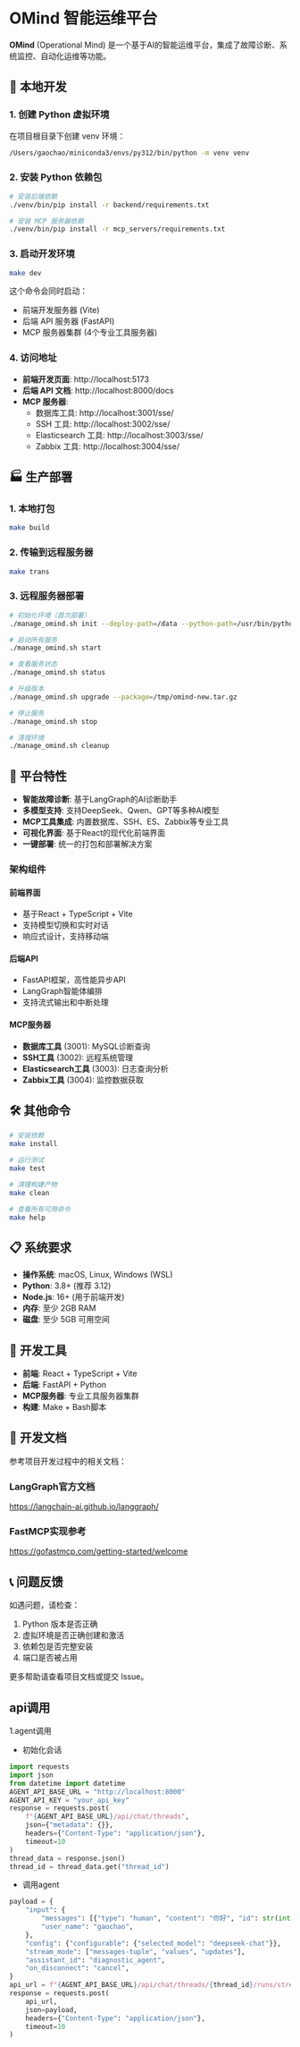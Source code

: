 # OMind 智能运维平台

**OMind** (Operational Mind) 是一个基于AI的智能运维平台，集成了故障诊断、系统监控、自动化运维等功能。

## 🚀 本地开发

### 1. 创建 Python 虚拟环境

在项目根目录下创建 venv 环境：

```bash
/Users/gaochao/miniconda3/envs/py312/bin/python -m venv venv
```

### 2. 安装 Python 依赖包

```bash
# 安装后端依赖
./venv/bin/pip install -r backend/requirements.txt

# 安装 MCP 服务器依赖
./venv/bin/pip install -r mcp_servers/requirements.txt
```

### 3. 启动开发环境

```bash
make dev
```

这个命令会同时启动：
- 前端开发服务器 (Vite)
- 后端 API 服务器 (FastAPI)
- MCP 服务器集群 (4个专业工具服务器)

### 4. 访问地址

- **前端开发页面**: http://localhost:5173
- **后端 API 文档**: http://localhost:8000/docs
- **MCP 服务器**:
  - 数据库工具: http://localhost:3001/sse/
  - SSH 工具: http://localhost:3002/sse/
  - Elasticsearch 工具: http://localhost:3003/sse/
  - Zabbix 工具: http://localhost:3004/sse/

## 🏭 生产部署

### 1. 本地打包

```bash
make build
```

### 2. 传输到远程服务器

```bash
make trans
```

### 3. 远程服务器部署

```bash
# 初始化环境（首次部署）
./manage_omind.sh init --deploy-path=/data --python-path=/usr/bin/python3 --package=/tmp/omind-xxx.tar.gz

# 启动所有服务
./manage_omind.sh start

# 查看服务状态
./manage_omind.sh status

# 升级版本
./manage_omind.sh upgrade --package=/tmp/omind-new.tar.gz

# 停止服务
./manage_omind.sh stop

# 清理环境
./manage_omind.sh cleanup
```

## 🎯 平台特性

- **智能故障诊断**: 基于LangGraph的AI诊断助手
- **多模型支持**: 支持DeepSeek、Qwen、GPT等多种AI模型
- **MCP工具集成**: 内置数据库、SSH、ES、Zabbix等专业工具
- **可视化界面**: 基于React的现代化前端界面
- **一键部署**: 统一的打包和部署解决方案

### 架构组件

#### 前端界面
- 基于React + TypeScript + Vite
- 支持模型切换和实时对话
- 响应式设计，支持移动端

#### 后端API
- FastAPI框架，高性能异步API
- LangGraph智能体编排
- 支持流式输出和中断处理

#### MCP服务器
- **数据库工具** (3001): MySQL诊断查询
- **SSH工具** (3002): 远程系统管理
- **Elasticsearch工具** (3003): 日志查询分析
- **Zabbix工具** (3004): 监控数据获取

## 🛠️ 其他命令

```bash
# 安装依赖
make install

# 运行测试
make test

# 清理构建产物
make clean

# 查看所有可用命令
make help
```

## 📋 系统要求

- **操作系统**: macOS, Linux, Windows (WSL)
- **Python**: 3.8+ (推荐 3.12)
- **Node.js**: 16+ (用于前端开发)
- **内存**: 至少 2GB RAM
- **磁盘**: 至少 5GB 可用空间

## 🔧 开发工具

- **前端**: React + TypeScript + Vite
- **后端**: FastAPI + Python
- **MCP服务器**: 专业工具服务器集群
- **构建**: Make + Bash脚本

## 📖 开发文档

参考项目开发过程中的相关文档：

### LangGraph官方文档
https://langchain-ai.github.io/langgraph/

### FastMCP实现参考
https://gofastmcp.com/getting-started/welcome

## 📞 问题反馈

如遇问题，请检查：
1. Python 版本是否正确
2. 虚拟环境是否正确创建和激活
3. 依赖包是否完整安装
4. 端口是否被占用

更多帮助请查看项目文档或提交 Issue。

## api调用
1.agent调用
- 初始化会话
```python
import requests
import json
from datetime import datetime
AGENT_API_BASE_URL = "http://localhost:8000"
AGENT_API_KEY = "your_api_key"
response = requests.post(
    f"{AGENT_API_BASE_URL}/api/chat/threads",
    json={"metadata": {}},
    headers={"Content-Type": "application/json"},
    timeout=10
)
thread_data = response.json()
thread_id = thread_data.get("thread_id")
```
- 调用agent
```python
payload = {
    "input": {
        "messages": [{"type": "human", "content": "你好", "id": str(int(datetime.now().timestamp() * 1000))}],
        "user_name": "gaochao",
    },
    "config": {"configurable": {"selected_model": "deepseek-chat"}},
    "stream_mode": ["messages-tuple", "values", "updates"],
    "assistant_id": "diagnostic_agent",
    "on_disconnect": "cancel",
}
api_url = f"{AGENT_API_BASE_URL}/api/chat/threads/{thread_id}/runs/stream"
response = requests.post(
    api_url,
    json=payload,
    headers={"Content-Type": "application/json"},
    timeout=10
)
```